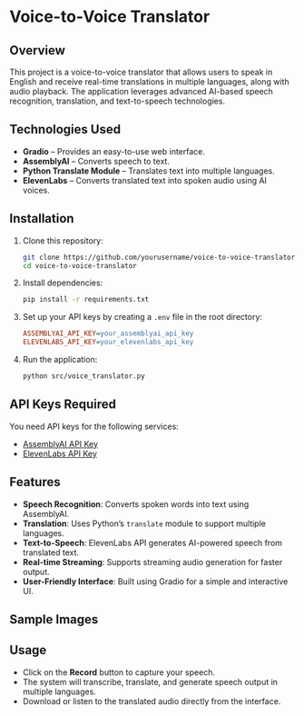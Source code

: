 # Voice-to-Voice Translator

## Overview

This project is a voice-to-voice translator that allows users to speak in English and receive real-time translations in multiple languages, along with audio playback. The application leverages advanced AI-based speech recognition, translation, and text-to-speech technologies.

## Technologies Used

- **Gradio** – Provides an easy-to-use web interface.
- **AssemblyAI** – Converts speech to text.
- **Python Translate Module** – Translates text into multiple languages.
- **ElevenLabs** – Converts translated text into spoken audio using AI voices.

## Installation

1. Clone this repository:
   ```sh
   git clone https://github.com/yourusername/voice-to-voice-translator.git
   cd voice-to-voice-translator
   ```
2. Install dependencies:
   ```sh
   pip install -r requirements.txt
   ```
3. Set up your API keys by creating a `.env` file in the root directory:
   ```ini
   ASSEMBLYAI_API_KEY=your_assemblyai_api_key
   ELEVENLABS_API_KEY=your_elevenlabs_api_key
   ```
4. Run the application:
   ```sh
   python src/voice_translator.py
   ```

## API Keys Required

You need API keys for the following services:

- [AssemblyAI API Key](https://www.assemblyai.com/?utm_source=youtube\&utm_medium=referral\&utm_campaign=yt_mis_66)
- [ElevenLabs API Key](https://elevenlabs.io/)

## Features

- **Speech Recognition**: Converts spoken words into text using AssemblyAI.
- **Translation**: Uses Python’s `translate` module to support multiple languages.
- **Text-to-Speech**: ElevenLabs API generates AI-powered speech from translated text.
- **Real-time Streaming**: Supports streaming audio generation for faster output.
- **User-Friendly Interface**: Built using Gradio for a simple and interactive UI.

## Sample Images

&#x20;

## Usage

- Click on the **Record** button to capture your speech.
- The system will transcribe, translate, and generate speech output in multiple languages.
- Download or listen to the translated audio directly from the interface.